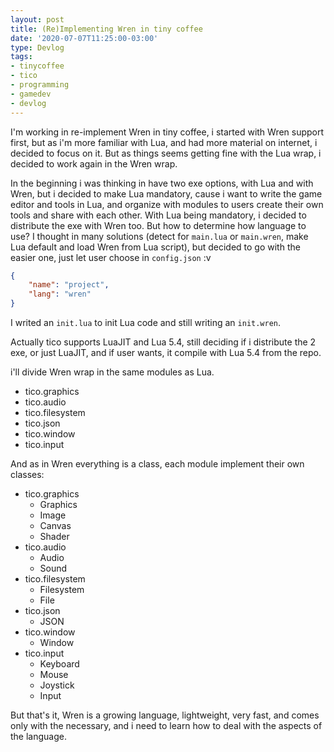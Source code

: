 ```yaml
---
layout: post
title: (Re)Implementing Wren in tiny coffee
date: '2020-07-07T11:25:00-03:00'
type: Devlog
tags:
- tinycoffee
- tico
- programming
- gamedev
- devlog
---
```


I'm working in re-implement Wren in tiny coffee, i started with Wren support first, but as i'm more familiar with Lua, and had more material on internet, i decided to focus on it. But as things seems getting fine with the Lua wrap, i decided to work again in the Wren wrap.

In the beginning i was thinking in have two exe options, with Lua and with Wren, but i decided to make Lua mandatory, cause i want to write the game editor and tools in Lua, and organize with modules to users create their own tools and share with each other. With Lua being mandatory, i decided to distribute the exe with Wren too. But how to determine how language to use? I thought in many solutions (detect for `main.lua` or `main.wren`, make Lua default and load Wren from Lua script), but decided to go with the easier one, just let user choose in `config.json` :v

```json
{
	"name": "project",
	"lang": "wren"
}
```

I writed an `init.lua` to init Lua code and still writing an `init.wren`.

Actually tico supports LuaJIT and Lua 5.4, still deciding if i distribute the 2 exe, or just LuaJIT, and if user wants, it compile with Lua 5.4 from the repo.

i'll divide Wren wrap in the same modules as Lua.

- tico.graphics
- tico.audio
- tico.filesystem
- tico.json
- tico.window
- tico.input

And as in Wren everything is a class, each module implement their own classes:

- tico.graphics
	- Graphics
	- Image
	- Canvas
	- Shader
- tico.audio
	- Audio
	- Sound
- tico.filesystem
	- Filesystem
	- File
- tico.json
	- JSON
- tico.window
	- Window
- tico.input
	- Keyboard
	- Mouse
	- Joystick
	- Input

But that's it, Wren is a growing language, lightweight, very fast, and comes only with the necessary, and i need to learn how to deal with the aspects of the language.
